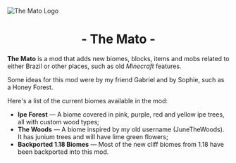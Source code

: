![The Mato Logo](src/main/resources/themato.png)

# <center> - The Mato - </center>

**The Mato** is a mod that adds new biomes, blocks, items and mobs related to either Brazil or other places, such as old *Minecraft* features.

Some ideas for this mod were by my friend Gabriel and by Sophie, such as a Honey Forest.

Here's a list of the current biomes available in the mod:
- **Ipe Forest** — A biome covered in pink, purple, red and yellow ipe trees, all with custom wood types;
- **The Woods** — A biome inspired by my old username (JuneTheWoods). It has junium trees and will have lime green flowers;
- **Backported 1.18 Biomes** — Most of the new cliff biomes from 1.18 have been backported into this mod.